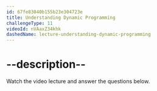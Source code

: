 ```yaml
---
id: 67fe83040b155b23e304723e
title: Understanding Dynamic Programming
challengeType: 11
videoId: nVAaxZ34khk
dashedName: lecture-understanding-dynamic-programming
---
```


# --description--

Watch the video lecture and answer the questions below.


